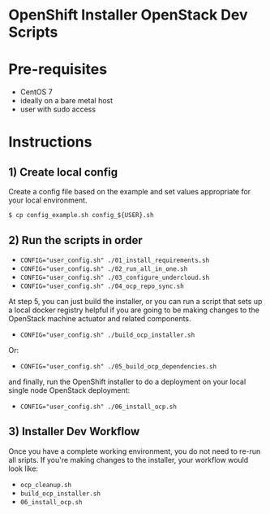 OpenShift Installer OpenStack Dev Scripts
=========================================

# Pre-requisites

- CentOS 7
- ideally on a bare metal host
- user with sudo access

# Instructions

## 1) Create local config


Create a config file based on the example and set values appropriate for your
local environment.

`$ cp config_example.sh config_${USER}.sh`

## 2) Run the scripts in order

- `CONFIG="user_config.sh" ./01_install_requirements.sh`
- `CONFIG="user_config.sh" ./02_run_all_in_one.sh`
- `CONFIG="user_config.sh" ./03_configure_undercloud.sh`
- `CONFIG="user_config.sh" ./04_ocp_repo_sync.sh`

At step 5, you can just build the installer, or you can run a script that sets
up a local docker registry helpful if you are going to be making changes to the
OpenStack machine actuator and related components.

- `CONFIG="user_config.sh" ./build_ocp_installer.sh`

Or:

- `CONFIG="user_config.sh" ./05_build_ocp_dependencies.sh`

and finally, run the OpenShift installer to do a deployment on your local
single node OpenStack deployment:

- `CONFIG="user_config.sh" ./06_install_ocp.sh`

## 3) Installer Dev Workflow

Once you have a complete working environment, you do not need to re-run all
sripts.  If you're making changes to the installer, your workflow would look
like:

- `ocp_cleanup.sh`
- `build_ocp_installer.sh`
- `06_install_ocp.sh`
